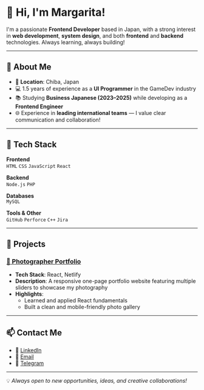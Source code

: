 # 👋 Hi, I'm Margarita!

I'm a passionate **Frontend Developer** based in Japan, with a strong interest in **web development**, **system design**, and both **frontend** and **backend** technologies. Always learning, always building!

---

## 🌟 About Me

- 🌸 **Location**: Chiba, Japan  
- 💻 1.5 years of experience as a **UI Programmer** in the GameDev industry  
- 📚 Studying **Business Japanese (2023–2025)** while developing as a **Frontend Engineer**  
- 🌐 Experience in **leading international teams** — I value clear communication and collaboration!

---

## 🔧 Tech Stack

**Frontend**  
`HTML` `CSS` `JavaScript` `React`  

**Backend**  
`Node.js` `PHP`  

**Databases**  
`MySQL`  

**Tools & Other**  
`GitHub` `Perforce` `C++` `Jira`  

---

## 📂 Projects

### [📸 Photographer Portfolio](https://mi-photopage.netlify.app/)  
- **Tech Stack**: React, Netlify  
- **Description**: A responsive one-page portfolio website featuring multiple sliders to showcase my photography  
- **Highlights**:  
  - Learned and applied React fundamentals  
  - Built a clean and mobile-friendly photo gallery  

---

## 📫 Contact Me

- 📌 [LinkedIn](https://www.linkedin.com/in/margarita-ikonnikova-0b9166271)  
- 📌 [Email](mailto:mmtsallagova@gmail.com)  
- 📌 [Telegram](https://t.me/Moonlight_space)

---

💡 *Always open to new opportunities, ideas, and creative collaborations!*

